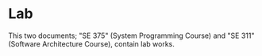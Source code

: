 # Lab

This two documents; "SE 375" (System Programming Course) and "SE 311" (Software Architecture Course), contain lab works.
